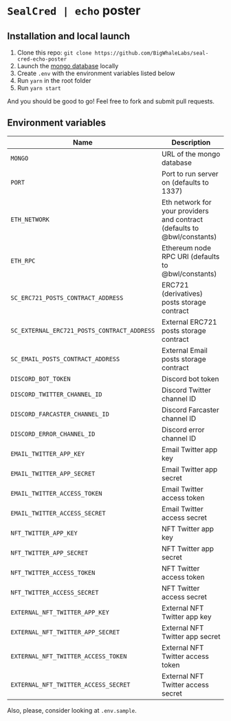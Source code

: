# `SealCred | echo` poster

## Installation and local launch

1. Clone this repo: `git clone https://github.com/BigWhaleLabs/seal-cred-echo-poster`
2. Launch the [mongo database](https://www.mongodb.com/) locally
3. Create `.env` with the environment variables listed below
4. Run `yarn` in the root folder
5. Run `yarn start`

And you should be good to go! Feel free to fork and submit pull requests.

## Environment variables

| Name                                        | Description                                                              |
| ------------------------------------------- | ------------------------------------------------------------------------ |
| `MONGO`                                     | URL of the mongo database                                                |
| `PORT`                                      | Port to run server on (defaults to 1337)                                 |
| `ETH_NETWORK`                               | Eth network for your providers and contract (defaults to @bwl/constants) |
| `ETH_RPC`                                   | Ethereum node RPC URI (defaults to @bwl/constants)                       |
| `SC_ERC721_POSTS_CONTRACT_ADDRESS`          | ERC721 (derivatives) posts storage contract                              |
| `SC_EXTERNAL_ERC721_POSTS_CONTRACT_ADDRESS` | External ERC721 posts storage contract                                   |
| `SC_EMAIL_POSTS_CONTRACT_ADDRESS`           | External Email posts storage contract                                    |
| `DISCORD_BOT_TOKEN`                         | Discord bot token                                                        |
| `DISCORD_TWITTER_CHANNEL_ID`                | Discord Twitter channel ID                                               |
| `DISCORD_FARCASTER_CHANNEL_ID`              | Discord Farcaster channel ID                                             |
| `DISCORD_ERROR_CHANNEL_ID`                  | Discord error channel ID                                                 |
| `EMAIL_TWITTER_APP_KEY`                     | Email Twitter app key                                                    |
| `EMAIL_TWITTER_APP_SECRET`                  | Email Twitter app secret                                                 |
| `EMAIL_TWITTER_ACCESS_TOKEN`                | Email Twitter access token                                               |
| `EMAIL_TWITTER_ACCESS_SECRET`               | Email Twitter access secret                                              |
| `NFT_TWITTER_APP_KEY`                       | NFT Twitter app key                                                      |
| `NFT_TWITTER_APP_SECRET`                    | NFT Twitter app secret                                                   |
| `NFT_TWITTER_ACCESS_TOKEN`                  | NFT Twitter access token                                                 |
| `NFT_TWITTER_ACCESS_SECRET`                 | NFT Twitter access secret                                                |
| `EXTERNAL_NFT_TWITTER_APP_KEY`              | External NFT Twitter app key                                             |
| `EXTERNAL_NFT_TWITTER_APP_SECRET`           | External NFT Twitter app secret                                          |
| `EXTERNAL_NFT_TWITTER_ACCESS_TOKEN`         | External NFT Twitter access token                                        |
| `EXTERNAL_NFT_TWITTER_ACCESS_SECRET`        | External NFT Twitter access secret                                       |

Also, please, consider looking at `.env.sample`.
